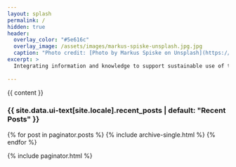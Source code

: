 ```yaml
---
layout: splash
permalink: /
hidden: true
header:
  overlay_color: "#5e616c"
  overlay_image: /assets/images/markus-spiske-unsplash.jpg.jpg
  caption: "Photo credit: [Photo by Markus Spiske on Unsplash](https://unsplash.com)"
excerpt: >
  Integrating information and knowledge to support sustainable use of the subsurface.<br />
   
---
```



{{ content }}

<h3 class="archive__subtitle">{{ site.data.ui-text[site.locale].recent_posts | default: "Recent Posts" }}</h3>

{% for post in paginator.posts %}
  {% include archive-single.html %}
{% endfor %}

{% include paginator.html %}
